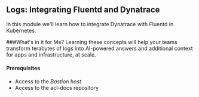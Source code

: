 ## Logs: Integrating Fluentd and Dynatrace

In this module we'll learn how to integrate Dynatrace with Fluentd in Kubernetes.

###What's in it for Me?
Learning these concepts will help your teams transform terabytes of logs into AI-powered answers and additional context for apps and infrastructure, at scale. 


#### Prerequisites

- Access to the _Bastion host_
- Access to the acl-docs repository
